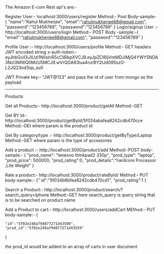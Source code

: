 The Amazon E-com Rest api's are:- 

Register User:- localhost:3000/users/register   Method:- Post
Body-sample- 
{
	"name":"Rahul Mukherjee",
	"email":"rahulmukherjee68@gmail.com",
	"password":"123456789",
	"cpassword":"123456789"
}
Login/signup User :- http://localhost:3000/users/login Method:- POST
Body -sample:-{
    "email":"rahulmukherjee68@gmail.com",
    "password":"123456789"
}

Profile User :- http://localhost:3000/users/profile Method:- GET
headers JWT encoded string 
x-auth-token:- eyJhbGciOiJIUzI1NiIsInR5cCI6IkpXVCJ9.eyJpZCI6IjVmMDJlMjQ4YWY5NDA3NzI3MWQ0MzU5MCJ9.wVrQGA83lua4nzl8Y2tJd095szG-L2JQ23od3sp_su0

JWT Private key:- "JWT@123" and pass the id of user from mongo as the payload 

------------------------------------------------------------------------------------

Products

Get all Products:- http://localhost:3000/product/getAll Method:-GET

Get BY Id:- http://localhost:3000/product/getById/5f034abafea8242cdb470cce Method:-GEt
where param is the product id

Get By category/type :- http://localhost:3000/product/getByType/Laptop  Method:-GET
where param is the type of accesiories

Add a product :-  http://localhost:3000/product/add  Method:-POST
body-sample:- 
 {
      "prod_name": "leneovo thinkpad2 330p",
      "prod_type": "laptop",
      "prod_price": 500000,
      "prod_rating":0,
      "prod_details":"hardcore Processor ,Lite Weight"
}

Rate a product:- http://localhost:3000/product/rateById/ Method:- PUT
body-sample:- 
 {"
 id":"5f034b6bfea8242cdb470cd1",
 "prod_rating":1
}

Search a Product:- http://localhost:3000/product/search/?search_query=Iphone Method:-GET
here search_query is query string that is to be searched on product name

Add a Product to cart:- http://localhost:3000/users/addCart MEthod:- PUT
body-sample:- 
{

	"id":"5f02e248af94077271d43590",
	"prod_id":"5f02e248af94077271d43559"
	
}

the prod_id would be added to an array of carts in user document

